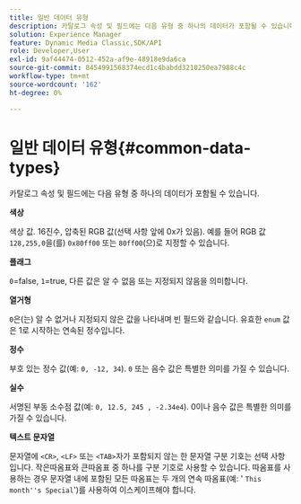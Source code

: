 ```yaml
---
title: 일반 데이터 유형
description: 카탈로그 속성 및 필드에는 다음 유형 중 하나의 데이터가 포함될 수 있습니다.
solution: Experience Manager
feature: Dynamic Media Classic,SDK/API
role: Developer,User
exl-id: 9af44474-0512-452a-af9e-48918e9da6ca
source-git-commit: 8454991568374ecd1c4babdd3210250ea7988c4c
workflow-type: tm+mt
source-wordcount: '162'
ht-degree: 0%

---
```


# 일반 데이터 유형{#common-data-types}

카탈로그 속성 및 필드에는 다음 유형 중 하나의 데이터가 포함될 수 있습니다.

**색상**

색상 값. 16진수, 압축된 RGB 값(선택 사항 앞에 0x가 있음). 예를 들어 RGB 값 `128,255,0`을(를) `0x80ff00` 또는 `80ff00`(으)로 지정할 수 있습니다.

**플래그**

`0`=false, `1`=true, 다른 값은 알 수 없음 또는 지정되지 않음을 의미합니다.

**열거형**

`0`은(는) 알 수 없거나 지정되지 않은 값을 나타내며 빈 필드와 같습니다. 유효한 `enum` 값은 1로 시작하는 연속된 정수입니다.

**정수**

부호 있는 정수 값(예: `0, -12, 34`). `0` 또는 음수 값은 특별한 의미를 가질 수 있습니다.

**실수**

서명된 부동 소수점 값(예: `0, 12.5, 245 , -2.34e4`). 0이나 음수 값은 특별한 의미를 가질 수 있습니다.

**텍스트 문자열**

문자열에 `<CR>`, `<LF>` 또는 `<TAB>`자가 포함되지 않는 한 문자열 구분 기호는 선택 사항입니다. 작은따옴표와 큰따옴표 중 하나를 구분 기호로 사용할 수 있습니다. 따옴표를 사용하는 경우 문자열 내에 포함된 모든 따옴표는 두 개의 연속 따옴표(예: &#39; `This month''s Special`&#39;)를 사용하여 이스케이프해야 합니다.
